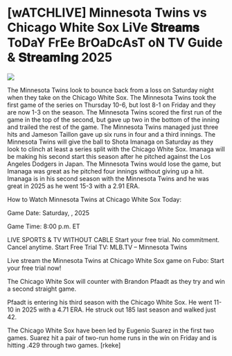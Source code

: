 #  [wATCHLIVE] Minnesota Twins vs Chicago White Sox LiVe 𝐒𝐭𝐫𝐞𝐚𝐦𝐬 ToDaY FrEe BrOaDcAsT oN TV Guide & 𝐒𝐭𝐫𝐞𝐚𝐦𝐢𝐧𝐠  2025  
  
  
[![](https://i.imgur.com/qSNzIqt.png)](https://movie.rssnews.media/ziLmLoEiw.php)  
  
The Minnesota Twins look to bounce back from a loss on Saturday night when they take on the Chicago White Sox. The Minnesota Twins took the first game of the series on Thursday 10-6, but lost 8-1 on Friday and they are now 1-3 on the season. The Minnesota Twins scored the first run of the game in the top of the second, but gave up two in the bottom of the inning and trailed the rest of the game. The Minnesota Twins managed just three hits and Jameson Taillon gave up six runs in four and a third innings. The Minnesota Twins will give the ball to Shota Imanaga on Saturday as they look to clinch at least a series split with the Chicago White Sox. Imanaga will be making his second start this season after he pitched against the Los Angeles Dodgers in Japan. The Minnesota Twins would lose the game, but Imanaga was great as he pitched four innings without giving up a hit. Imanaga is in his second season with the Minnesota Twins and he was great in 2025 as he went 15-3 with a 2.91 ERA.

How to Watch Minnesota Twins at Chicago White Sox Today:

Game Date: Saturday, , 2025

Game Time: 8:00 p.m. ET

LIVE SPORTS & TV WITHOUT CABLE
Start your free trial. No commitment. Cancel anytime.
Start Free Trial
TV: MLB.TV – Minnesota Twins

Live stream the Minnesota Twins at Chicago White Sox game on Fubo: Start your free trial now!

The Chicago White Sox will counter with Brandon Pfaadt as they try and win a second straight game.

Pfaadt is entering his third season with the Chicago White Sox. He went 11-10 in 2025 with a 4.71 ERA. He struck out 185 last season and walked just 42.

The Chicago White Sox have been led by Eugenio Suarez in the first two games. Suarez hit a pair of two-run home runs in the win on Friday and is hitting .429 through two games. [rkeke]